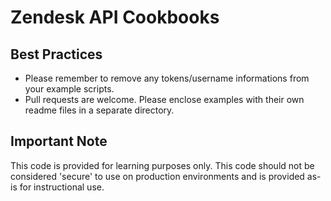 Zendesk API Cookbooks
=====================

Best Practices
--------------

* Please remember to remove any tokens/username informations from your example scripts.
* Pull requests are welcome. Please enclose examples with their own readme files in a separate directory.

Important Note
--------------

This code is provided for learning purposes only. This code should not be considered 'secure' to use on production environments and is provided as-is for instructional use.
